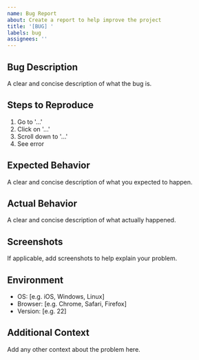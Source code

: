 ```yaml
---
name: Bug Report
about: Create a report to help improve the project
title: '[BUG] '
labels: bug
assignees: ''
---
```


## Bug Description
A clear and concise description of what the bug is.

## Steps to Reproduce
1. Go to '...'
2. Click on '...'
3. Scroll down to '...'
4. See error

## Expected Behavior
A clear and concise description of what you expected to happen.

## Actual Behavior
A clear and concise description of what actually happened.

## Screenshots
If applicable, add screenshots to help explain your problem.

## Environment
- OS: [e.g. iOS, Windows, Linux]
- Browser: [e.g. Chrome, Safari, Firefox]
- Version: [e.g. 22]

## Additional Context
Add any other context about the problem here.